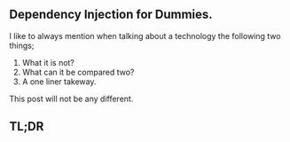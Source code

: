 ## Dependency Injection for Dummies.

I like to always mention when talking about a technology the following two things;

1. What it is not?
2. What can it be compared two?
3. A one liner takeway.

This post will not be any different.

<ToDo>

## TL;DR
